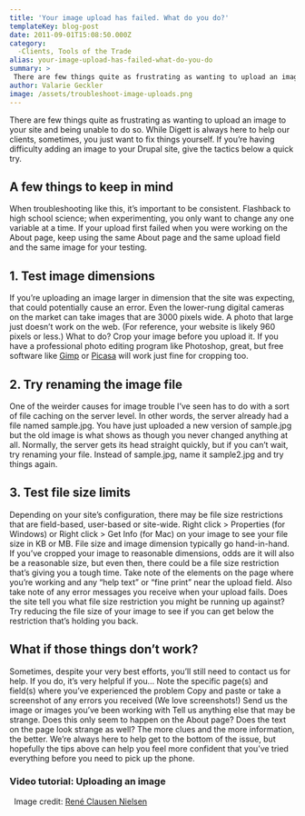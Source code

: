 ```yaml
---
title: 'Your image upload has failed. What do you do?'
templateKey: blog-post
date: 2011-09-01T15:08:50.000Z
category: 
  -Clients, Tools of the Trade
alias: your-image-upload-has-failed-what-do-you-do
summary: > 
 There are few things quite as frustrating as wanting to upload an image to your site and being unable to do so. While Digett is always here to help our clients, sometimes, you just want to fix things yourself.
author: Valarie Geckler
image: /assets/troubleshoot-image-uploads.png
---
```


There are few things quite as frustrating as wanting to upload an image to your site and being unable to do so. While Digett is always here to help our clients, sometimes, you just want to fix things yourself. If you’re having difficulty adding an image to your Drupal site, give the tactics below a quick try.

A few things to keep in mind
----------------------------

When troubleshooting like this, it’s important to be consistent. Flashback to high school science; when experimenting, you only want to change any one variable at a time. If your upload first failed when you were working on the About page, keep using the same About page and the same upload field and the same image for your testing.

1\. Test image dimensions
-------------------------

If you’re uploading an image larger in dimension that the site was expecting, that could potentially cause an error. Even the lower-rung digital cameras on the market can take images that are 3000 pixels wide. A photo that large just doesn’t work on the web. (For reference, your website is likely 960 pixels or less.) What to do? Crop your image before you upload it. If you have a professional photo editing program like Photoshop, great, but free software like [Gimp](http://www.gimp.org/) or [Picasa](http://picasa.google.com/) will work just fine for cropping too.

2\. Try renaming the image file
-------------------------------

One of the weirder causes for image trouble I’ve seen has to do with a sort of file caching on the server level. In other words, the server already had a file named sample.jpg. You have just uploaded a new version of sample.jpg but the old image is what shows as though you never changed anything at all. Normally, the server gets its head straight quickly, but if you can’t wait, try renaming your file. Instead of sample.jpg, name it sample2.jpg and try things again.

3\. Test file size limits
-------------------------

Depending on your site’s configuration, there may be file size restrictions that are field-based, user-based or site-wide. Right click > Properties (for Windows) or Right click > Get Info (for Mac) on your image to see your file size in KB or MB. File size and image dimension typically go hand-in-hand. If you’ve cropped your image to reasonable dimensions, odds are it will also be a reasonable size, but even then, there could be a file size restriction that’s giving you a tough time. Take note of the elements on the page where you’re working and any “help text” or “fine print” near the upload field. Also take note of any error messages you receive when your upload fails. Does the site tell you what file size restriction you might be running up against? Try reducing the file size of your image to see if you can get below the restriction that’s holding you back.

What if those things don’t work?
--------------------------------

Sometimes, despite your very best efforts, you’ll still need to contact us for help. If you do, it’s very helpful if you... Note the specific page(s) and field(s) where you’ve experienced the problem Copy and paste or take a screenshot of any errors you received (We love screenshots!) Send us the image or images you’ve been working with Tell us anything else that may be strange. Does this only seem to happen on the About page? Does the text on the page look strange as well? The more clues and the more information, the better. We’re always here to help get to the bottom of the issue, but hopefully the tips above can help you feel more confident that you’ve tried everything before you need to pick up the phone.

### Video tutorial: Uploading an image

  Image credit: [René Clausen Nielsen](http://www.flickr.com/photos/shevy_dk/)